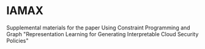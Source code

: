 # IAMAX
Supplemental materials for the paper Using Constraint Programming and Graph "Representation Learning for Generating Interpretable Cloud Security Policies"
